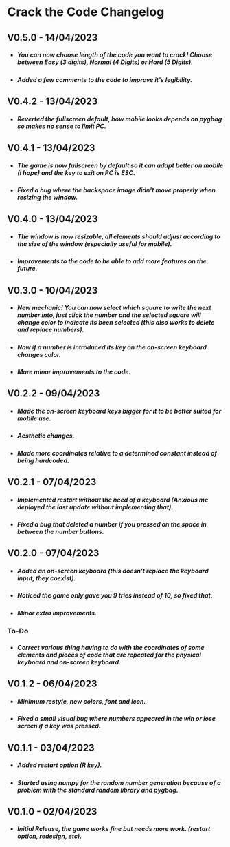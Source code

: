 # Crack the Code Changelog

## V0.5.0 - 14/04/2023
- ##### You can now choose length of the code you want to crack! Choose between Easy (3 digits), Normal (4 Digits) or Hard (5 Digits).
- ##### Added a few comments to the code to improve it's legibility.

## V0.4.2 - 13/04/2023
- ##### Reverted the fullscreen default, how mobile looks depends on pygbag so makes no sense to limit PC.

## V0.4.1 - 13/04/2023
- ##### The game is now fullscreen by default so it can adapt better on mobile (I hope) and the key to exit on PC is ESC.
- ##### Fixed a bug where the backspace image didn't move properly when resizing the window.

## V0.4.0 - 13/04/2023
- ##### The window is now resizable, all elements should adjust according to the size of the window (especially useful for mobile).
- ##### Improvements to the code to be able to add more features on the future.

## V0.3.0 - 10/04/2023
- ##### New mechanic! You can now select which square to write the next number into, just click the number and the selected square will change color to indicate its been selected (this also works to delete and replace numbers).
- ##### Now if a number is introduced its key on the on-screen keyboard changes color.
- ##### More minor improvements to the code.

## V0.2.2 - 09/04/2023
- ##### Made the on-screen keyboard keys bigger for it to be better suited for mobile use.
- ##### Aesthetic changes.
- ##### Made more coordinates relative to a determined constant instead of being hardcoded.

## V0.2.1 - 07/04/2023
- ##### Implemented restart without the need of a keyboard (Anxious me deployed the last update without implementing that).
- ##### Fixed a bug that deleted a number if you pressed on the space in between the number buttons.

## V0.2.0 - 07/04/2023
- ##### Added an on-screen keyboard (this doesn't replace the keyboard input, they coexist).
- ##### Noticed the game only gave you 9 tries instead of 10, so fixed that.
- ##### Minor extra improvements.

### To-Do
 - ##### Correct various thing having to do with the coordinates of some elements and pieces of code that are repeated for the physical keyboard and on-screen keyboard.

## V0.1.2 - 06/04/2023
- ##### Minimum restyle, new colors, font and icon.
- ##### Fixed a small visual bug where numbers appeared in the win or lose screen if a key was pressed.

## V0.1.1 - 03/04/2023
- ##### Added restart option (R key).
- ##### Started using numpy for the random number generation because of a problem with the standard random library and pygbag.

## V0.1.0 - 02/04/2023
- ##### Initial Release, the game works fine but needs more work. (restart option, redesign, etc).